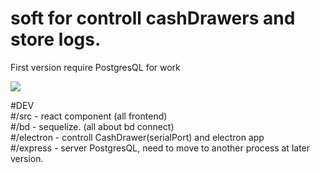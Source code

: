 <h1>soft for controll cashDrawers and store logs.</h1>  
<p>First version require PostgresQL for work</p>

<img src="https://i.ibb.co/2q2nHt6/prev.png">  



#DEV  
#/src - react component (all frontend)  
#/bd - sequelize. (all about bd connect)  
#/electron - controll CashDrawer(serialPort) and electron app  
#/express - server PostgresQL, need to move to another process at later version.  